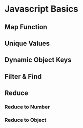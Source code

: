 # Javascript Basics

## Map Function

## Unique Values

## Dynamic Object Keys

## Filter & Find

## Reduce

### Reduce to Number

### Reduce to Object


